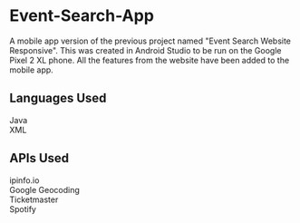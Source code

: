 # Event-Search-App

A mobile app version of the previous project named "Event Search Website Responsive". This was created in Android Studio to be run on the Google Pixel 2 XL phone. All the features from the website have been added to the mobile app.

## Languages Used
Java  
XML

## APIs Used
ipinfo.io  
Google Geocoding  
Ticketmaster  
Spotify  
